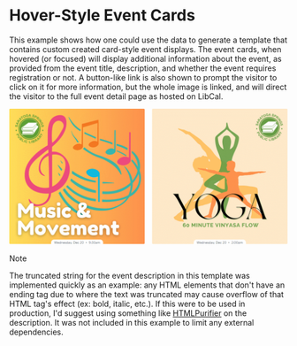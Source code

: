 # Hover-Style Event Cards

This example shows how one could use the data to generate a template that contains custom created card-style event displays. The event cards, when hovered (or focused) will display additional information about the event, as provided from the event title, description, and whether the event requires registration or not. A button-like link is also shown to prompt the visitor to click on it for more information, but the whole image is linked, and will direct the visitor to the full event detail page as hosted on LibCal.

![hover-card-github](hover-card-github.gif)

> [!NOTE]
> The truncated string for the event description in this template was implemented quickly as an example: any HTML elements that don't have an ending tag due to where the text was truncated may cause overflow of that HTML tag's effect (ex: bold, italic, etc.). If this were to be used in production, I'd suggest using something like [HTMLPurifier](http://htmlpurifier.org/) on the description. It was not included in this example to limit any external dependencies.